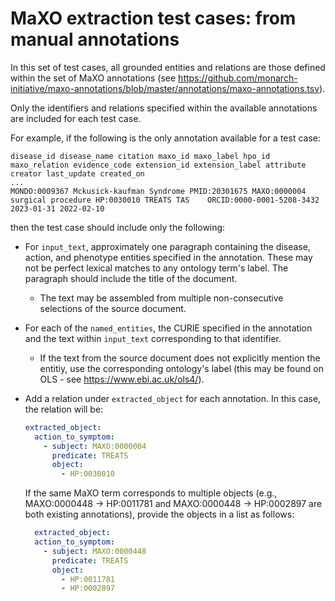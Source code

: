 # MaXO extraction test cases: from manual annotations

In this set of test cases, all grounded entities and relations are those defined within the set of MaXO annotations (see <https://github.com/monarch-initiative/maxo-annotations/blob/master/annotations/maxo-annotations.tsv>).

Only the identifiers and relations specified within the available annotations are included for each test case.

For example, if the following is the only annotation available for a test case:

```text
disease_id disease_name citation maxo_id maxo_label hpo_id maxo_relation evidence_code extension_id extension_label attribute creator last_update created_on
...
MONDO:0009367 Mckusick-kaufman Syndrome PMID:20301675 MAXO:0000004 surgical procedure HP:0030010 TREATS TAS    ORCID:0000-0001-5208-3432 2023-01-31 2022-02-10
```

then the test case should include only the following:

* For `input_text`, approximately one paragraph containing the disease, action, and phenotype entities specified in the annotation. These may not be perfect lexical matches to any ontology term's label. The paragraph should include the title of the document.
  * The text may be assembled from multiple non-consecutive selections of the source document. 
* For each of the `named_entities`, the CURIE specified in the annotation and the text within `input_text` corresponding to that identifier.
  * If the text from the source document does not explicitly mention the entitiy, use the corresponding ontology's label (this may be found on OLS - see <https://www.ebi.ac.uk/ols4/>).
* Add a relation under `extracted_object` for each annotation. In this case, the relation will be:

  ```yaml
  extracted_object:
    action_to_symptom:
      - subject: MAXO:0000004
        predicate: TREATS
        object:
          - HP:0030010
  ```
  
  If the same MaXO term corresponds to multiple objects (e.g., MAXO:0000448 -> HP:0011781 and MAXO:0000448 -> HP:0002897 are both existing annotations), provide the objects in a list as follows:

  ```yaml
    extracted_object:
    action_to_symptom:
      - subject: MAXO:0000448
        predicate: TREATS
        object:
          - HP:0011781
          - HP:0002897
  ```
